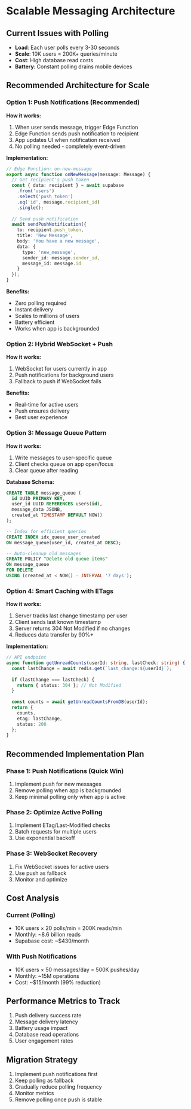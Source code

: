 # Scalable Messaging Architecture

## Current Issues with Polling
- **Load**: Each user polls every 3-30 seconds
- **Scale**: 10K users = 200K+ queries/minute
- **Cost**: High database read costs
- **Battery**: Constant polling drains mobile devices

## Recommended Architecture for Scale

### Option 1: Push Notifications (Recommended)
**How it works:**
1. When user sends message, trigger Edge Function
2. Edge Function sends push notification to recipient
3. App updates UI when notification received
4. No polling needed - completely event-driven

**Implementation:**
```typescript
// Edge Function: on-new-message
export async function onNewMessage(message: Message) {
  // Get recipient's push token
  const { data: recipient } = await supabase
    .from('users')
    .select('push_token')
    .eq('id', message.recipient_id)
    .single();
    
  // Send push notification
  await sendPushNotification({
    to: recipient.push_token,
    title: 'New Message',
    body: 'You have a new message',
    data: { 
      type: 'new_message',
      sender_id: message.sender_id,
      message_id: message.id
    }
  });
}
```

**Benefits:**
- Zero polling required
- Instant delivery
- Scales to millions of users
- Battery efficient
- Works when app is backgrounded

### Option 2: Hybrid WebSocket + Push
**How it works:**
1. WebSocket for users currently in app
2. Push notifications for background users
3. Fallback to push if WebSocket fails

**Benefits:**
- Real-time for active users
- Push ensures delivery
- Best user experience

### Option 3: Message Queue Pattern
**How it works:**
1. Write messages to user-specific queue
2. Client checks queue on app open/focus
3. Clear queue after reading

**Database Schema:**
```sql
CREATE TABLE message_queue (
  id UUID PRIMARY KEY,
  user_id UUID REFERENCES users(id),
  message_data JSONB,
  created_at TIMESTAMP DEFAULT NOW()
);

-- Index for efficient queries
CREATE INDEX idx_queue_user_created 
ON message_queue(user_id, created_at DESC);

-- Auto-cleanup old messages
CREATE POLICY "Delete old queue items" 
ON message_queue 
FOR DELETE 
USING (created_at < NOW() - INTERVAL '7 days');
```

### Option 4: Smart Caching with ETags
**How it works:**
1. Server tracks last change timestamp per user
2. Client sends last known timestamp
3. Server returns 304 Not Modified if no changes
4. Reduces data transfer by 90%+

**Implementation:**
```typescript
// API endpoint
async function getUnreadCounts(userId: string, lastCheck: string) {
  const lastChange = await redis.get(`last_change:${userId}`);
  
  if (lastChange === lastCheck) {
    return { status: 304 }; // Not Modified
  }
  
  const counts = await getUnreadCountsFromDB(userId);
  return { 
    counts, 
    etag: lastChange,
    status: 200 
  };
}
```

## Recommended Implementation Plan

### Phase 1: Push Notifications (Quick Win)
1. Implement push for new messages
2. Remove polling when app is backgrounded
3. Keep minimal polling only when app is active

### Phase 2: Optimize Active Polling
1. Implement ETag/Last-Modified checks
2. Batch requests for multiple users
3. Use exponential backoff

### Phase 3: WebSocket Recovery
1. Fix WebSocket issues for active users
2. Use push as fallback
3. Monitor and optimize

## Cost Analysis

### Current (Polling)
- 10K users × 20 polls/min = 200K reads/min
- Monthly: ~8.6 billion reads
- Supabase cost: ~$430/month

### With Push Notifications
- 10K users × 50 messages/day = 500K pushes/day
- Monthly: ~15M operations
- Cost: ~$15/month (99% reduction)

## Performance Metrics to Track
1. Push delivery success rate
2. Message delivery latency
3. Battery usage impact
4. Database read operations
5. User engagement rates

## Migration Strategy
1. Implement push notifications first
2. Keep polling as fallback
3. Gradually reduce polling frequency
4. Monitor metrics
5. Remove polling once push is stable